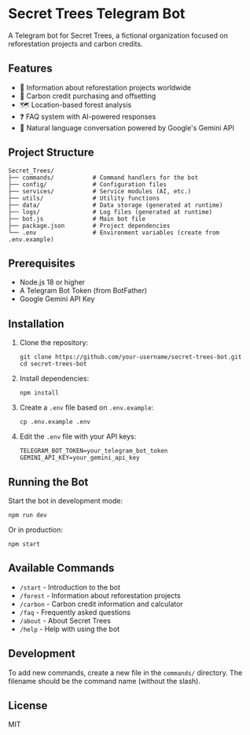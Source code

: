 # Secret Trees Telegram Bot

A Telegram bot for Secret Trees, a fictional organization focused on reforestation projects and carbon credits.

## Features

- 🌲 Information about reforestation projects worldwide
- 💨 Carbon credit purchasing and offsetting
- 🗺️ Location-based forest analysis
- ❓ FAQ system with AI-powered responses
- 🤖 Natural language conversation powered by Google's Gemini API

## Project Structure

```
Secret_Trees/
├── commands/           # Command handlers for the bot
├── config/             # Configuration files
├── services/           # Service modules (AI, etc.)
├── utils/              # Utility functions
├── data/               # Data storage (generated at runtime)
├── logs/               # Log files (generated at runtime)
├── bot.js              # Main bot file
├── package.json        # Project dependencies
└── .env                # Environment variables (create from .env.example)
```

## Prerequisites

- Node.js 18 or higher
- A Telegram Bot Token (from BotFather)
- Google Gemini API Key

## Installation

1. Clone the repository:
   ```
   git clone https://github.com/your-username/secret-trees-bot.git
   cd secret-trees-bot
   ```

2. Install dependencies:
   ```
   npm install
   ```

3. Create a `.env` file based on `.env.example`:
   ```
   cp .env.example .env
   ```

4. Edit the `.env` file with your API keys:
   ```
   TELEGRAM_BOT_TOKEN=your_telegram_bot_token
   GEMINI_API_KEY=your_gemini_api_key
   ```

## Running the Bot

Start the bot in development mode:
```
npm run dev
```

Or in production:
```
npm start
```

## Available Commands

- `/start` - Introduction to the bot
- `/forest` - Information about reforestation projects
- `/carbon` - Carbon credit information and calculator
- `/faq` - Frequently asked questions
- `/about` - About Secret Trees
- `/help` - Help with using the bot

## Development

To add new commands, create a new file in the `commands/` directory. The filename should be the command name (without the slash).

## License

MIT
